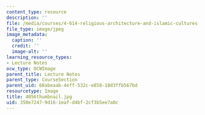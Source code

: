 ```yaml
---
content_type: resource
description: ''
file: /media/courses/4-614-religious-architecture-and-islamic-cultures-fall-2002/350e72479d161eafd4bf2cf3b5ee7a0c_4056thumbnail.jpg
file_type: image/jpeg
image_metadata:
  caption: ''
  credit: ''
  image-alt: ''
learning_resource_types:
- Lecture Notes
ocw_type: OCWImage
parent_title: Lecture Notes
parent_type: CourseSection
parent_uid: 68abeaab-4eff-532c-e858-18d3ffb567bd
resourcetype: Image
title: 4056thumbnail.jpg
uid: 350e7247-9d16-1eaf-d4bf-2cf3b5ee7a0c
---
```

